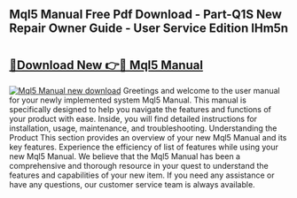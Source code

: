 ## Mql5 Manual Free Pdf Download - Part-Q1S New Repair Owner Guide - User Service Edition lHm5n

# <h2><a href="http://cf13790.oget.top/?id=Mql5+Manual">🔗Download New 👉🔴 Mql5 Manual</a></h2>

[![Mql5 Manual new download](https://i.imgur.com/5g1atiW.png)](http://cf13790.oget.top/?id=Mql5+Manual)
Greetings and welcome to the user manual for your newly implemented system Mql5 Manual. This manual is specifically designed to help you navigate the features and functions of your product with ease. Inside, you will find detailed instructions for installation, usage, maintenance, and troubleshooting. Understanding the Product This section provides an overview of your new Mql5 Manual and its key features. Experience the efficiency of list of features while using your new Mql5 Manual. We believe that the Mql5 Manual has been a comprehensive and thorough resource in your quest to understand the features and capabilities of your new item. If you need any assistance or have any questions, our customer service team is always available.
